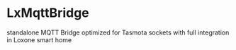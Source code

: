 # LxMqttBridge
standalone MQTT Bridge optimized for Tasmota sockets with full integration in Loxone smart home
